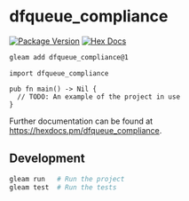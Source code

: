 # dfqueue_compliance

[![Package Version](https://img.shields.io/hexpm/v/dfqueue_compliance)](https://hex.pm/packages/dfqueue_compliance)
[![Hex Docs](https://img.shields.io/badge/hex-docs-ffaff3)](https://hexdocs.pm/dfqueue_compliance/)

```sh
gleam add dfqueue_compliance@1
```
```gleam
import dfqueue_compliance

pub fn main() -> Nil {
  // TODO: An example of the project in use
}
```

Further documentation can be found at <https://hexdocs.pm/dfqueue_compliance>.

## Development

```sh
gleam run   # Run the project
gleam test  # Run the tests
```
